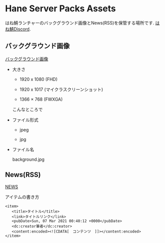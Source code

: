 # Hane Server Packs Assets

はね鯖ランチャーのバックグラウンド画像とNews(RSS)を保管する場所です.
[はね鯖Discord](https://discord.gg/xzbc8yWWUM).

## バックグラウンド画像
[バックグラウンド画像](https://raw.githubusercontent.com/tanetakumi/HaneServerPacksAssets/main/background.jpg)

* 大きさ
    * 1920 x 1080 (FHD)

    * 1920 x 1017 (マイクラスクリーンショット)

    * 1366 × 768  (FWXGA)

    こんなところで

* ファイル形式 
    * jpeg 

    * jpg

* ファイル名　

    background.jpg


## News(RSS)
[NEWS](https://raw.githubusercontent.com/tanetakumi/HaneServerPacksAssets/main/news.rss)

アイテムの書き方

```
<item>
   <title>タイトル</title>
   <link>タイトルリンク</link>
   <pubDate>Sun, 07 Mar 2021 00:40:12 +0000</pubDate>
   <dc:creator筆者</dc:creator>
   <content:encoded><![CDATA[　コンテンツ　]]></content:encoded>
</item>
```


